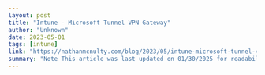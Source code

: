 ```yaml
---
layout: post
title: "Intune - Microsoft Tunnel VPN Gateway"
author: "Unknown"
date: 2023-05-01
tags: [intune]
link: "https://nathanmcnulty.com/blog/2023/05/intune-microsoft-tunnel-vpn-gateway/"
summary: "Note This article was last updated on 01/30/2025 for readability and updated URLs. I am working on updating this for the UI changes that have been made to Intune :)"
---
```


